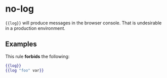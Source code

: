 # no-log

`{{log}}` will produce messages in the browser console. That is undesirable in a production environment.

## Examples

This rule **forbids** the following:

```hbs
{{log}}
{{log "foo" var}}
```
